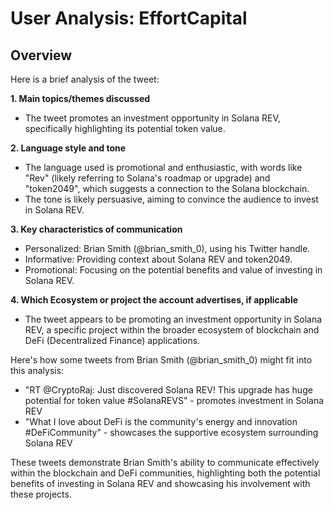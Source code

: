 # User Analysis: EffortCapital

## Overview

Here is a brief analysis of the tweet:

**1. Main topics/themes discussed**
- The tweet promotes an investment opportunity in Solana REV, specifically highlighting its potential token value.

**2. Language style and tone**
- The language used is promotional and enthusiastic, with words like "Rev" (likely referring to Solana's roadmap or upgrade) and "token2049", which suggests a connection to the Solana blockchain.
- The tone is likely persuasive, aiming to convince the audience to invest in Solana REV.

**3. Key characteristics of communication**
- Personalized: Brian Smith (@brian_smith_0), using his Twitter handle.
- Informative: Providing context about Solana REV and token2049.
- Promotional: Focusing on the potential benefits and value of investing in Solana REV.

**4. Which Ecosystem or project the account advertises, if applicable**
- The tweet appears to be promoting an investment opportunity in Solana REV, a specific project within the broader ecosystem of blockchain and DeFi (Decentralized Finance) applications.

Here's how some tweets from Brian Smith (@brian_smith_0) might fit into this analysis:

* "RT @CryptoRaj: Just discovered Solana REV! This upgrade has huge potential for token value #SolanaREVS" - promotes investment in Solana REV
* "What I love about DeFi is the community's energy and innovation #DeFiCommunity" - showcases the supportive ecosystem surrounding Solana REV

These tweets demonstrate Brian Smith's ability to communicate effectively within the blockchain and DeFi communities, highlighting both the potential benefits of investing in Solana REV and showcasing his involvement with these projects.